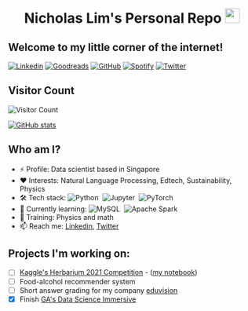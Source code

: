 <!--
**pappymu/pappymu** is a ✨ _special_ ✨ repository because its `README.md` (this file) appears on your GitHub profile.

Here are some ideas to get you started:

- 🔭 I’m currently working on ...
- 🌱 I’m currently learning ...
- 👯 I’m looking to collaborate on ...
- 🤔 I’m looking for help with ...
- 💬 Ask me about ...
- 📫 How to reach me: ...
- 😄 Pronouns: ...
- ⚡ Fun fact: ...
-->

<h1 align="center"> Nicholas Lim's Personal Repo <img src='https://user-images.githubusercontent.com/5713670/87202985-820dcb80-c2b6-11ea-9f56-7ec461c497c3.gif' width='30px'></h1>
<h2> Welcome to my little corner of the internet!</h2>

[![Linkedin](https://img.shields.io/badge/-pappymu-blue?style=flat-square&logo=Linkedin&logoColor=white&link=https://www.linkedin.com/in/pappymu/)](https://www.linkedin.com/in/pappymu/)
[![Goodreads](https://img.shields.io/badge/Goodreads-372213?style=flat&logo=goodreads)](https://www.goodreads.com/user/show/10729502-nicholas)
[![GitHub](https://img.shields.io/github/followers/pappymu?label=follow&style=social)](https://github.com/pappymu)
[![Spotify](https://img.shields.io/badge/Spotify-1ED760?&style=flatl&logo=spotify)](https://open.spotify.com/user/11133573787)
[![Twitter](https://img.shields.io/twitter/follow/pappymu?style=social)](https://twitter.com/pappymu)


## Visitor Count
![Visitor Count](https://profile-counter.glitch.me/pappymu/count.svg)

[![GitHub stats](https://github-readme-stats.vercel.app/api?username=pappymu&theme=cobalt)](https://github.com/pappymu/github-readme-stats)

## Who am I?

- ⚡ Profile: Data scientist based in Singapore
- ❤️ Interests: Natural Language Processing, Edtech, Sustainability, Physics
- 🛠  Tech stack: ![Python](https://img.shields.io/badge/-Python-333333?style=flat&logo=python)&nbsp; ![Jupyter](https://img.shields.io/badge/jupyter-%23FA0F00.svg?style=flat&logo=Jupyter)&nbsp; ![PyTorch](https://img.shields.io/badge/PyTorch-%23EE4C2C.svg?style=flat&logo=PyTorch&logoColor=white)&nbsp;
- 🌱 Currently learning: ![MySQL](https://img.shields.io/badge/mysql-%2300f.svg?style=flat&logo=mysql&logoColor=white)&nbsp; ![Apache Spark](https://img.shields.io/badge/Apache_Spark-FFFFFF?style=flat&logo=apachespark&logoColor=#E35A16)&nbsp;
- 📖 Training: Physics and math
- 📫 Reach me: [Linkedin](https://www.linkedin.com/in/pappymu/), [Twitter](twitter.com/pappymu)

## Projects I'm working on:
- [ ] [Kaggle's Herbarium 2021 Competition](https://www.kaggle.com/c/herbarium-2021-fgvc8/data) - ([my notebook](https://github.com/pappymu/herb))
- [ ] Food-alcohol recommender system
- [ ] Short answer grading for my company [eduvision](http://eduvision.tech/)
- [x] Finish [GA's Data Science Immersive](https://github.com/pappymu/GA-Projects)
<!-- - [ ] NLP for Classical Chinese (文言文自然语言处理) (probably too ambitious) -->
